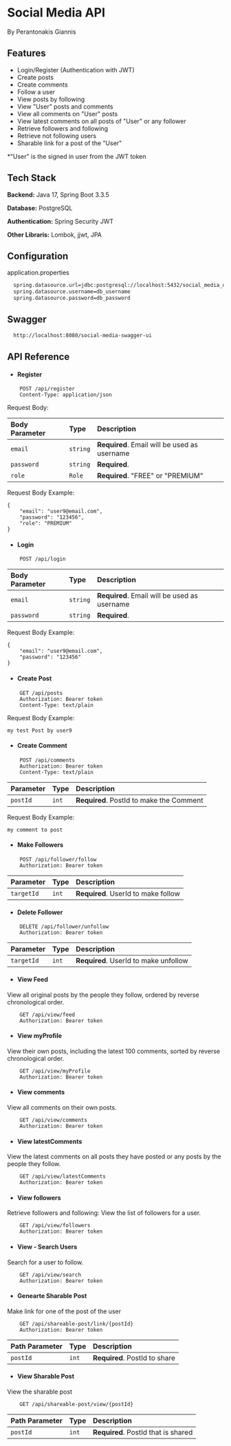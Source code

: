 
# Social Media API  
By Perantonakis Giannis


## Features

- Login/Register (Authentication with JWT)
- Create posts
- Create comments
- Follow a user
- View posts by following 
- View "User" posts and comments
- View all comments on "User" posts 
- View latest comments on all posts of "User" or any follower
- Retrieve followers and following
- Retrieve not following users
- Sharable link for a post of the "User"

*"User" is the signed in user from the JWT token


## Tech Stack

**Backend:** Java 17, Spring Boot 3.3.5

**Database:** PostgreSQL

**Authentication:** Spring Security JWT

**Other Libraris:** Lombok, jjwt, JPA


##  Configuration

application.properties 

```bash
  spring.datasource.url=jdbc:postgresql://localhost:5432/social_media_db
  spring.datasource.username=db_username
  spring.datasource.password=db_password
```


## Swagger 

```bash
  http://localhost:8080/social-media-swagger-ui
```


## API Reference

- #### Register

```
    POST /api/register
    Content-Type: application/json
```
Request Body:

| Body Parameter | Type     | Description                |
| :-------- | :------- | :------------------------- |
| `email` | `string` | **Required**. Email will be used as username |
| `password` | `string` | **Required**.  |
| `role` | `Role` | **Required**. "FREE" or "PREMIUM" |

Request Body Example:
```
{
    "email": "user9@email.com",
    "password": "123456",
    "role": "PREMIUM"
}
```
    
- #### Login

```
    POST /api/login

```

| Body Parameter | Type     | Description                       |
| :-------- | :------- | :-------------------------------- |
| `email` | `string` | **Required**. Email will be used as username |
| `password` | `string` | **Required**.  |

Request Body Example:
```
{
    "email": "user9@email.com",
    "password": "123456"
}
```

- #### Create Post

```
    GET /api/posts
    Authorization: Bearer token
    Content-Type: text/plain
```

Request Body Example:
```
my test Post by user9
```
- #### Create Comment

```
    POST /api/comments
    Authorization: Bearer token
    Content-Type: text/plain
```

| Parameter | Type     | Description                       |
| :-------- | :------- | :-------------------------------- |
| `postId` | `int` | **Required**. PostId to make the Comment |

Request Body Example:
```
my comment to post
```

- #### Make Followers

```
    POST /api/follower/follow
    Authorization: Bearer token
```

| Parameter | Type     | Description                       |
| :-------- | :------- | :-------------------------------- |
| `targetId` | `int` | **Required**. UserId to make follow |


- #### Delete Follower

```
    DELETE /api/follower/unfollow
    Authorization: Bearer token
```

| Parameter | Type     | Description                       |
| :-------- | :------- | :-------------------------------- |
| `targetId` | `int` | **Required**. UserId to make unfollow |

- #### View Feed
View all original posts by the people they follow, ordered by reverse
chronological order.

```
    GET /api/view/feed
    Authorization: Bearer token
```

- #### View myProfile
View their own posts, including the latest 100 comments, sorted by
reverse chronological order.

```
    GET /api/view/myProfile
    Authorization: Bearer token
```

- #### View comments
View all comments on their own posts.

```
    GET /api/view/comments
    Authorization: Bearer token
```

- #### View latestComments
View the latest comments on all posts they have posted or any posts by
the people they follow.

```
    GET /api/view/latestComments
    Authorization: Bearer token
```

- #### View followers
Retrieve followers and following: View the list of followers for a user.

```
    GET /api/view/followers
    Authorization: Bearer token
```

- #### View - Search Users
Search for a user to follow.

```
    GET /api/view/search
    Authorization: Bearer token
```

- #### Genearte Sharable Post
Make link for one of the post of the user

```
    GET /api/shareable-post/link/{postId}
    Authorization: Bearer token
```
| Path Parameter | Type     | Description                       |
| :-------- | :------- | :-------------------------------- |
| `postId` | `int` | **Required**. PostId to share |

- #### View Sharable Post
View the sharable post

```
    GET /api/shareable-post/view/{postId}
```
| Path Parameter | Type     | Description                       |
| :-------- | :------- | :-------------------------------- |
| `postId` | `int` | **Required**. PostId that is shared |